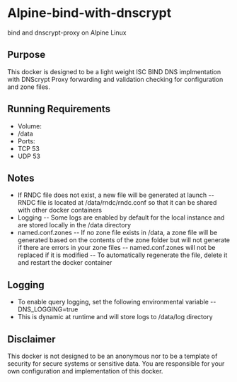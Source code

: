 # Alpine-bind-with-dnscrypt
 bind and dnscrypt-proxy on Alpine Linux

## Purpose
 This docker is designed to be a light weight ISC BIND DNS implmentation with DNScrypt Proxy forwarding and validation checking for configuration and zone files.
 
## Running Requirements
 - Volume: 
  - /data
 - Ports: 
  - TCP 53
  - UDP 53

## Notes
 - If RNDC file does not exist, a new file will be generated at launch
 -- RNDC file is located at /data/rndc/rndc.conf so that it can be shared with other docker containers
 - Logging
 -- Some logs are enabled by default for the local instance and are stored locally in the /data directory
 - named.conf.zones
 -- If no zone file exists in /data, a zone file will be generated based on the contents of the zone folder but will not generate if there are errors in your zone files
 -- named.conf.zones will not be replaced if it is modified
 -- To automatically regenerate the file, delete it and restart the docker container
 
## Logging
 - To enable query logging, set the following environmental variable
 -- DNS_LOGGING=true
 - This is dynamic at runtime and will store logs to /data/log directory
 
## Disclaimer
 This docker is not designed to be an anonymous nor to be a template of security for secure systems or sensitive data.  You are responsible for your own configuration and implementation of this docker.